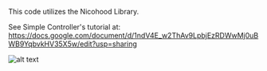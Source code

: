 This code utilizes the Nicohood Library.

See Simple Controller's tutorial at: https://docs.google.com/document/d/1ndV4E_w2ThAv9LpbjEzRDWwMj0uBWB9YqbvkHV35X5w/edit?usp=sharing

![alt text](https://i.imgur.com/GyaxcaY.jpg)

